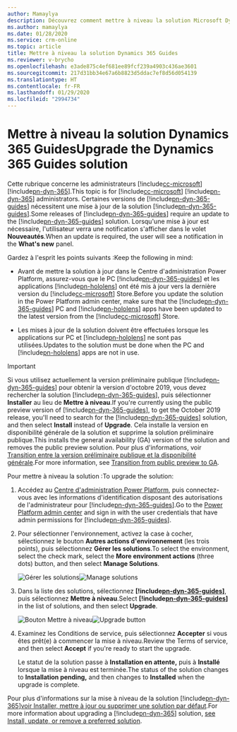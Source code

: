 ```yaml
---
author: Mamaylya
description: Découvrez comment mettre à niveau la solution Microsoft Dynamics 365 Guides lorsqu'une nouvelle version nécessite une mise à jour.
ms.author: mamaylya
ms.date: 01/28/2020
ms.service: crm-online
ms.topic: article
title: Mettre à niveau la solution Dynamics 365 Guides
ms.reviewer: v-brycho
ms.openlocfilehash: e3ade875c4ef681ee89fcf239a4903c436ae3601
ms.sourcegitcommit: 217d31bb34e67a6b8823d5ddac7ef8d56d054139
ms.translationtype: HT
ms.contentlocale: fr-FR
ms.lasthandoff: 01/29/2020
ms.locfileid: "2994734"
---
```

# <a name="upgrade-the-dynamics-365-guides-solution"></a><span data-ttu-id="456f1-103">Mettre à niveau la solution Dynamics 365 Guides</span><span class="sxs-lookup"><span data-stu-id="456f1-103">Upgrade the Dynamics 365 Guides solution</span></span>

<span data-ttu-id="456f1-104">Cette rubrique concerne les administrateurs [!include[cc-microsoft](../includes/cc-microsoft.md)] [!include[pn-dyn-365](../includes/pn-dyn-365.md)].</span><span class="sxs-lookup"><span data-stu-id="456f1-104">This topic is for [!include[cc-microsoft](../includes/cc-microsoft.md)] [!include[pn-dyn-365](../includes/pn-dyn-365.md)] administrators.</span></span> <span data-ttu-id="456f1-105">Certaines versions de [!include[pn-dyn-365-guides](../includes/pn-dyn-365-guides.md)] nécessitent une mise à jour de la solution [!include[pn-dyn-365-guides](../includes/pn-dyn-365-guides.md)].</span><span class="sxs-lookup"><span data-stu-id="456f1-105">Some releases of [!include[pn-dyn-365-guides](../includes/pn-dyn-365-guides.md)] require an update to the [!include[pn-dyn-365-guides](../includes/pn-dyn-365-guides.md)] solution.</span></span> <span data-ttu-id="456f1-106">Lorsqu'une mise à jour est nécessaire, l'utilisateur verra une notification s'afficher dans le volet **Nouveautés**.</span><span class="sxs-lookup"><span data-stu-id="456f1-106">When an update is required, the user will see a notification in the **What's new** panel.</span></span>

<span data-ttu-id="456f1-107">Gardez à l'esprit les points suivants :</span><span class="sxs-lookup"><span data-stu-id="456f1-107">Keep the following in mind:</span></span>

- <span data-ttu-id="456f1-108">Avant de mettre la solution à jour dans le Centre d'administration Power Platform, assurez-vous que le PC [!include[pn-dyn-365-guides](../includes/pn-dyn-365-guides.md)] et les applications [!include[pn-hololens](../includes/pn-hololens.md)] ont été mis à jour vers la dernière version du [!include[cc-microsoft](../includes/cc-microsoft.md)] Store.</span><span class="sxs-lookup"><span data-stu-id="456f1-108">Before you update the solution in the Power Platform admin center, make sure that the [!include[pn-dyn-365-guides](../includes/pn-dyn-365-guides.md)] PC and [!include[pn-hololens](../includes/pn-hololens.md)] apps have been updated to the latest version from the [!include[cc-microsoft](../includes/cc-microsoft.md)] Store.</span></span>

- <span data-ttu-id="456f1-109">Les mises à jour de la solution doivent être effectuées lorsque les applications sur PC et [!include[pn-hololens](../includes/pn-hololens.md)] ne sont pas utilisées.</span><span class="sxs-lookup"><span data-stu-id="456f1-109">Updates to the solution must be done when the PC and [!include[pn-hololens](../includes/pn-hololens.md)] apps are not in use.</span></span>  

> [!IMPORTANT]
> <span data-ttu-id="456f1-110">Si vous utilisez actuellement la version préliminaire publique [!include[pn-dyn-365-guides](../includes/pn-dyn-365-guides.md)] pour obtenir la version d'octobre 2019, vous devez rechercher la solution [!include[pn-dyn-365-guides](../includes/pn-dyn-365-guides.md)], puis sélectionner **Installer** au lieu de **Mettre à niveau**.</span><span class="sxs-lookup"><span data-stu-id="456f1-110">If you're currently using the public preview version of [!include[pn-dyn-365-guides](../includes/pn-dyn-365-guides.md)], to get the October 2019 release, you'll need to search for the [!include[pn-dyn-365-guides](../includes/pn-dyn-365-guides.md)] solution, and then select **Install** instead of **Upgrade**.</span></span> <span data-ttu-id="456f1-111">Cela installe la version en disponibilité générale de la solution et supprime la solution préliminaire publique.</span><span class="sxs-lookup"><span data-stu-id="456f1-111">This installs the general availability (GA) version of the solution and removes the public preview solution.</span></span> <span data-ttu-id="456f1-112">Pour plus d'informations, voir [Transition entre la version préliminaire publique et la disponibilité générale](public-preview-transition.md).</span><span class="sxs-lookup"><span data-stu-id="456f1-112">For more information, see [Transition from public preview to GA](public-preview-transition.md).</span></span>

<span data-ttu-id="456f1-113">Pour mettre à niveau la solution :</span><span class="sxs-lookup"><span data-stu-id="456f1-113">To upgrade the solution:</span></span>

1. <span data-ttu-id="456f1-114">Accédez au [Centre d'administration Power Platform](https://admin.powerplatform.microsoft.com/environments), puis connectez-vous avec les informations d'identification disposant des autorisations de l'administrateur pour [!include[pn-dyn-365-guides](../includes/pn-dyn-365-guides.md)].</span><span class="sxs-lookup"><span data-stu-id="456f1-114">Go to the [Power Platform admin center](https://admin.powerplatform.microsoft.com/environments) and sign in with the user credentials that have admin permissions for [!include[pn-dyn-365-guides](../includes/pn-dyn-365-guides.md)].</span></span> 

2. <span data-ttu-id="456f1-115">Pour sélectionner l'environnement, activez la case à cocher, sélectionnez le bouton **Autres actions d'environnement** (les trois points), puis sélectionnez **Gérer les solutions**.</span><span class="sxs-lookup"><span data-stu-id="456f1-115">To select the environment, select the check mark, select the **More environment actions** (three dots) button, and then select **Manage Solutions**.</span></span> 

   <span data-ttu-id="456f1-116">![Gérer les solutions](media/manage-solutions.PNG "Gérer les solutions")</span><span class="sxs-lookup"><span data-stu-id="456f1-116">![Manage solutions](media/manage-solutions.PNG "Manage solutions")</span></span>

3. <span data-ttu-id="456f1-117">Dans la liste des solutions, sélectionnez **[!include[pn-dyn-365-guides](../includes/pn-dyn-365-guides.md)]**, puis sélectionnez **Mettre à niveau**.</span><span class="sxs-lookup"><span data-stu-id="456f1-117">Select **[!include[pn-dyn-365-guides](../includes/pn-dyn-365-guides.md)]** in the list of solutions, and then select **Upgrade**.</span></span>
 
   <span data-ttu-id="456f1-118">![Bouton Mettre à niveau](media/upgrade.PNG "Bouton Mettre à niveau")</span><span class="sxs-lookup"><span data-stu-id="456f1-118">![Upgrade button](media/upgrade.PNG "Upgrade button")</span></span>   
  
4. <span data-ttu-id="456f1-119">Examinez les Conditions de service, puis sélectionnez **Accepter** si vous êtes prêt(e) à commencer la mise à niveau.</span><span class="sxs-lookup"><span data-stu-id="456f1-119">Review the Terms of service, and then select **Accept** if you're ready to start the upgrade.</span></span> 

   <span data-ttu-id="456f1-120">Le statut de la solution passe à **Installation en attente,** puis à **Installé** lorsque la mise à niveau est terminée.</span><span class="sxs-lookup"><span data-stu-id="456f1-120">The status of the solution changes to **Installation pending,** and then changes to **Installed** when the upgrade is complete.</span></span> 
 
<span data-ttu-id="456f1-121">Pour plus d'informations sur la mise à niveau de la solution [!include[pn-dyn-365](../includes/pn-dyn-365.md)][voir Installer, mettre à jour ou supprimer une solution par défaut](https://docs.microsoft.com/dynamics365/customer-engagement/admin/install-remove-preferred-solution).</span><span class="sxs-lookup"><span data-stu-id="456f1-121">For more information about upgrading a [!include[pn-dyn-365](../includes/pn-dyn-365.md)] solution, [see Install, update, or remove a preferred solution](https://docs.microsoft.com/dynamics365/customer-engagement/admin/install-remove-preferred-solution).</span></span>
